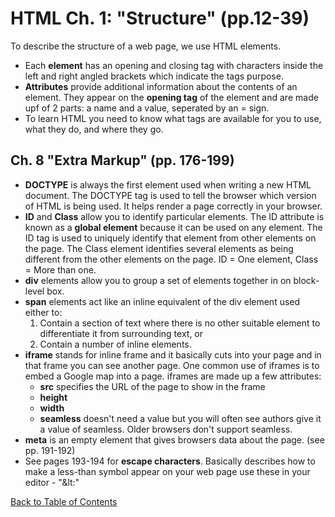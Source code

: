 # HTML Ch. 1: "Structure" (pp.12-39)
To describe the structure of a web page, we use HTML elements.
    
- Each **element** has an opening and closing tag with characters inside the left and right angled brackets which indicate the tags purpose.
- **Attributes** provide additional information about the contents of an element. They appear on the **opening tag** of the element and are made upf of 2 parts: a name and a value, seperated by an = sign.
- To learn HTML you need to know what tags are available for you to use, what they do, and where they go.

## Ch. 8 "Extra Markup" (pp. 176-199)
- **DOCTYPE** is always the first element used when writing a new HTML document. The DOCTYPE tag is used to tell the browser which version of HTML is being used. It helps render a page correctly in your browser.  
- **ID** and **Class** allow you to identify particular elements. The ID attribute is known as a **global element** because it can be used on any element. The ID tag is used to uniquely identify that element from other elements on the page. The Class element identifies several elements as being different from the other elements on the page. ID = One element, Class = More than one.
- **div** elements allow you to group a set of elements together in on block-level box.
- **span** elements act like an inline equivalent of the div element used either to:
    1. Contain a section of text where there is no other suitable element to differentiate it from surrounding text,
    or
    1. Contain a number of inline elements.
- **iframe** stands for inline frame and it basically cuts into your page and in that frame you can see another page. One common use of iframes is to embed a Google map into a page. iframes are made up a few attributes:
    - **src** specifies the URL of the page to show in the frame
    - **height**
    - **width**
    - **seamless** doesn't need a value but you will often see authors give it a value of seamless. Older browsers don't support seamless.
- **meta** is an empty element that gives browsers data about the page. (see pp. 191-192)
- See pages 193-194 for **escape characters**. Basically describes how to make a less-than symbol  appear on your web page use these in your editor - "&lt:" 

[Back to Table of Contents](README.md) 